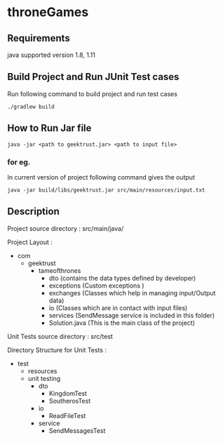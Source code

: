# throneGames

## Requirements
java supported version 1.8, 1.11




## Build Project and Run JUnit Test cases
Run following command to build project and run test cases

`./gradlew build`




## How to Run Jar file
`java -jar <path to geektrust.jar> <path to input file>`
### for eg. 
In current version of project following command gives the output

`java -jar build/libs/geektrust.jar src/main/resources/input.txt`


## Description

Project source directory : src/main/java/


Project Layout : 


- com
  - geektrust
    - tameofthrones
      - dto                     (contains the data types defined by developer)
      - exceptions              (Custom exceptions )
      - exchanges               (Classes which help in managing input/Output data)
      - io                      (Classes which are in contact with input files)    
      - services                (SendMessage service is included in this folder)
      - Solution.java           (This is the main class of the project)


Unit Tests source directory : src/test

Directory Structure for Unit Tests : 
- test
  - resources
  - unit testing
    - dto
      - KingdomTest
      - SoutherosTest
    - io
      - ReadFileTest
    - service
      - SendMessagesTest





